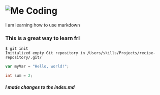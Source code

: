 # ![Me Coding](https://github.com/user-attachments/assets/071ac59a-cc93-4072-a13a-7f917ea5bd97)
I am learning how to use markdown 
### This is a great way to learn frl




```
$ git init
Initialized empty Git repository in /Users/skills/Projects/recipe-repository/.git/
```

``` javascript
var myVar = "Hello, world!";
```
``` c++
int sum = 2;
```






















##### I made changes to the index.md
